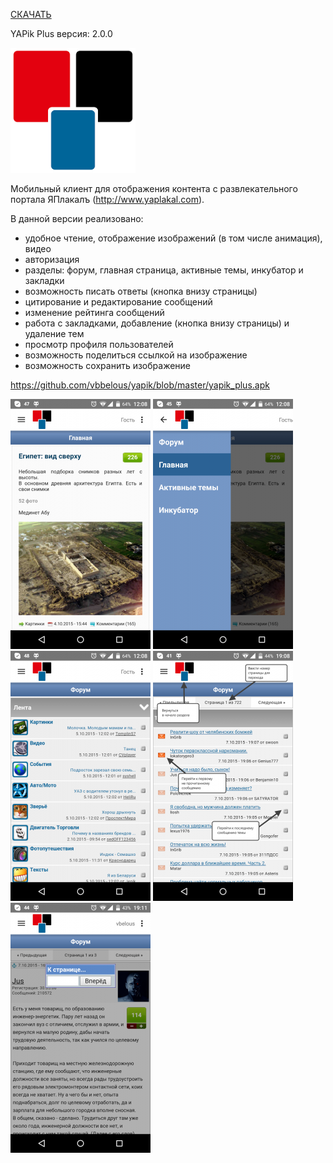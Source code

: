 <a href="https://github.com/vbbelous/yapik/raw/master/yapik_plus.apk">СКАЧАТЬ</a>

YAPik Plus
версия: 2.0.0

<img src="https://github.com/vbbelous/yapik/blob/master/images/logo.png"></img>

Мобильный клиент для отображения контента с развлекательного портала ЯПлакалъ (http://www.yaplakal.com).

В данной версии реализовано:
- удобное чтение, отображение изображений (в том числе анимация), видео
- авторизация
- разделы: форум, главная страница, активные темы, инкубатор и закладки
- возможность писать ответы (кнопка внизу страницы)
- цитирование и редактирование сообщений
- изменение рейтинга сообщений
- работа с закладками, добавление (кнопка внизу страницы) и удаление тем
- просмотр профиля пользователей
- возможность поделиться ссылкой на изображение
- возможность сохранить изображение

https://github.com/vbbelous/yapik/blob/master/yapik_plus.apk

<img src="https://github.com/vbbelous/yapik/blob/master/images/screen_1.png"></img> <img src="https://github.com/vbbelous/yapik/blob/master/images/screen_2.png"></img> <img src="https://github.com/vbbelous/yapik/blob/master/images/screen_3.png"></img> <img src="https://github.com/vbbelous/yapik/blob/master/images/screen_4.png"></img> <img src="https://github.com/vbbelous/yapik/blob/master/images/screen_5.png"></img> 
